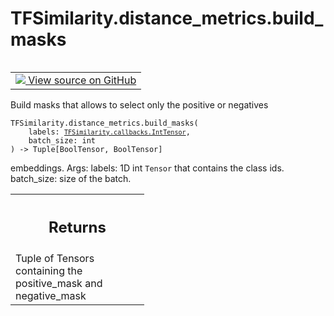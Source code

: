 # TFSimilarity.distance_metrics.build_masks
<!-- Insert buttons and diff -->
<table class="tfo-notebook-buttons tfo-api nocontent" align="left">
<td>
  <a target="_blank" href="https://github.com/tensorflow/similarity/blob/main/tensorflow_similarity/algebra.py#L59-L82">
    <img src="https://www.tensorflow.org/images/GitHub-Mark-32px.png" />
    View source on GitHub
  </a>
</td>
</table>

Build masks that allows to select only the positive or negatives
<pre class="devsite-click-to-copy prettyprint lang-py tfo-signature-link">
<code>TFSimilarity.distance_metrics.build_masks(
    labels: <a href="../../TFSimilarity/callbacks/IntTensor.md"><code>TFSimilarity.callbacks.IntTensor</code></a>,
    batch_size: int
) -> Tuple[BoolTensor, BoolTensor]
</code></pre>

<!-- Placeholder for "Used in" -->
embeddings.
Args:
    labels: 1D int `Tensor` that contains the class ids.
    batch_size: size of the batch.
<!-- Tabular view -->
 <table class="responsive fixed orange">
<colgroup><col width="214px"><col></colgroup>
<tr><th colspan="2"><h2 class="add-link">Returns</h2></th></tr>
<tr class="alt">
<td colspan="2">
Tuple of Tensors containing the positive_mask and negative_mask
</td>
</tr>
</table>
